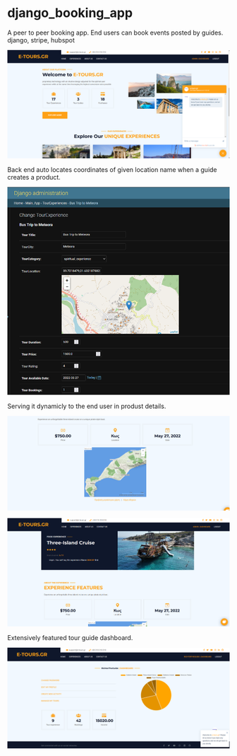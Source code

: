 # django_booking_app
A peer to peer booking app. End users can book events posted by guides. django, stripe, hubspot

![Alt text](./screenshots/home.png?raw=true "Title")

Back end auto locates coordinates of given location name when a guide creates a product.

![Alt text](./screenshots/auto_location.png?raw=true "Title")

Serving it dynamicly to the end user in produst details.

![Alt text](./screenshots/detail2.png?raw=true "Title")

![Alt text](./screenshots/detail1.png?raw=true "Title")

Extensively featured tour guide dashboard.

![Alt text](./screenshots/guide_dashboard.png?raw=true "Title")
